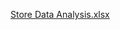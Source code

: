 [Store Data Analysis.xlsx](https://github.com/user-attachments/files/21976829/Store.Data.Analysis.xlsx)
